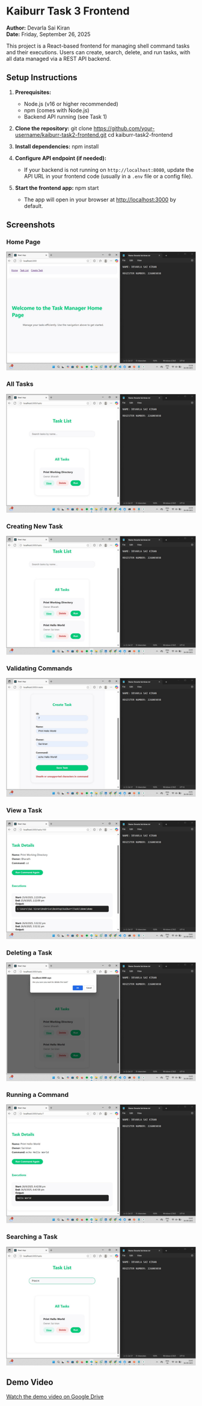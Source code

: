# Kaiburr Task 3 Frontend

**Author:** Devarla Sai Kiran  
**Date:** Friday, September 26, 2025

This project is a React-based frontend for managing shell command tasks and their executions. Users can create, search, delete, and run tasks, with all data managed via a REST API backend.

## Setup Instructions

1. **Prerequisites:**
   - Node.js (v16 or higher recommended)
   - npm (comes with Node.js)
   - Backend API running (see Task 1)

2. **Clone the repository:**
    git clone https://github.com/your-username/kaiburr-task2-frontend.git
    cd kaiburr-task2-frontend

3. **Install dependencies:**
    npm install


4. **Configure API endpoint (if needed):**
    - If your backend is not running on `http://localhost:8080`, update the API URL in your frontend code (usually in a `.env` file or a config file).

5. **Start the frontend app:**
    npm start
    
    - The app will open in your browser at [http://localhost:3000](http://localhost:3000) by default.


## Screenshots

### Home Page
![Create Task](screenshots/home_page.jpg)

### All Tasks
![Create Task](screenshots/all_tasks.jpg)

### Creating New Task
![Get Tasks](screenshots/created_new_task.jpg)

### Validating Commands
![Get Tasks](screenshots/validate_commands.jpg)

### View a Task
![Delete Task](screenshots/view_a_task.jpg)

### Deleting a Task
![Delete Task](screenshots/deleting_a_task.jpg)

### Running a Command
![Run Command](screenshots/run_a_task.jpg)

### Searching a Task
![Run Command](screenshots/search_a_task.jpg)

## Demo Video
[Watch the demo video on Google Drive](https://drive.google.com/file/d/1Q4evDGCwjxVAtaeE9hfKNZtW3dwKv-3Q/view?usp=drive_link)

